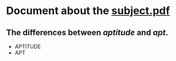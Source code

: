 # Document about the [subject.pdf](https://cdn.intra.42.fr/pdf/pdf/81183/en.subject.pdf)

## The differences between *aptitude* and *apt*.
* APTITUDE
* APT
